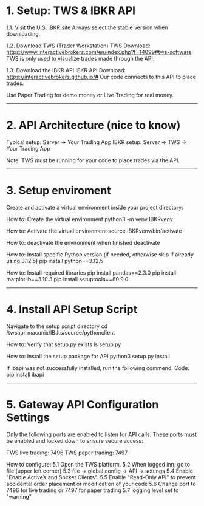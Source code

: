 # 1. Setup: TWS & IBKR API
1.1. Visit the U.S. IBKR site
Always select the stable version when downloading.

1.2. Download TWS (Trader Workstation)
TWS Download: https://www.interactivebrokers.com/en/index.php?f=14099#tws-software
TWS is only used to visualize trades made through the API.

1.3. Download the IBKR API
IBKR API Download: https://interactivebrokers.github.io/#
Our code connects to this API to place trades.

Use Paper Trading for demo money or Live Trading for real money.

----------------------------------------------------------------------------------

# 2. API Architecture (nice to know)
Typical setup: Server → Your Trading App
IBKR setup: Server → TWS → Your Trading App

Note: TWS must be running for your code to place trades via the API.

----------------------------------------------------------------------------------

# 3. Setup enviroment 
Create and activate a virtual environment inside your project directory:

How to: Create the virtual environment
python3 -m venv IBKRvenv

How to: Activate the virtual environment
source IBKRvenv/bin/activate

How to: deactivate the environment when finished
deactivate

How to: Install specific Python version (if needed, otherwise skip if already using 3.12.5)
pip install python==3.12.5

How to: Install required libraries
pip install pandas==2.3.0
pip install matplotlib==3.10.3
pip install setuptools==80.9.0

----------------------------------------------------------------------------------

# 4. Install API Setup Script 
Navigate to the setup script directory
cd /twsapi_macunix/IBJts/source/pythonclient

How to: Verify that setup.py exists
ls setup.py

How to: Install the setup package for API
python3 setup.py install

If ibapi was not successfully installed, run the following commend. 
Code: pip install ibapi

----------------------------------------------------------------------------------

# 5. Gateway API Configuration Settings
Only the following ports are enabled to listen for API calls. These ports must be enabled and locked down to ensure secure access:

TWS live trading: 7496
TWS paper trading: 7497

How to configure:
5.1 Open the TWS platform.
5.2 When logged inn, go to file (upper left corner)
5.3 file -> global config -> API -> settings 
5.4 Enable "Enable ActiveX and Socket Clients".
5.5 Enable "Read-Only API" to prevent accidental order placement or modification of your code 
5.6 Change port to 7496 for live trading or 7497 for paper trading
5.7 logging level set to "warning"




